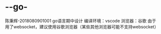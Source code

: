 # --go-
陈秉辉-2018080901001
go语言期中设计
编译环境：vscode
浏览器：谷歌
由于用了websocket，建议使用谷歌浏览器（某些其他浏览器可能不支持websocket）
